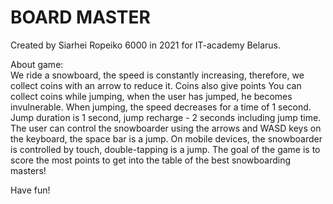 # BOARD MASTER
Created by Siarhei Ropeiko 6000 in 2021 for IT-academy Belarus.

About game:<br>
We ride a snowboard, the speed is constantly increasing, therefore, we collect coins with an arrow to reduce it. Coins also give points
You can collect coins while jumping, when the user has jumped, he becomes invulnerable. When jumping, the speed decreases for a time of 1 second.
Jump duration is 1 second, jump recharge - 2 seconds including jump time.
The user can control the snowboarder using the arrows and WASD keys on the keyboard, the space bar is a jump. 
On mobile devices, the snowboarder is controlled by touch, double-tapping is a jump.
The goal of the game is to score the most points to get into the table of the best snowboarding masters!

Have fun!
